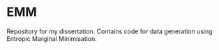 # EMM
Repository for my dissertation. Contains code for data generation using Entropic Marginal Minimisation.
